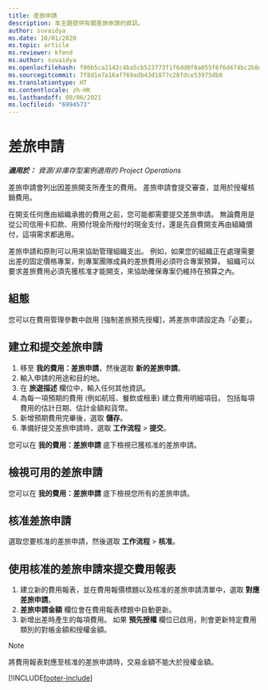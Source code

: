 ```yaml
---
title: 差旅申請
description: 本主題提供有關差旅申請的資訊。
author: suvaidya
ms.date: 10/01/2020
ms.topic: article
ms.reviewer: kfend
ms.author: suvaidya
ms.openlocfilehash: f00b5ca2142c4ba5cb523773f1f6dd8f0a055f6f6d474bc2b8e5f775ca0fc739
ms.sourcegitcommit: 7f8d1e7a16af769adb43d1877c28fdce53975db8
ms.translationtype: HT
ms.contentlocale: zh-HK
ms.lasthandoff: 08/06/2021
ms.locfileid: "6994573"
---
```

# <a name="travel-requisitions"></a>差旅申請

_**適用於：** 資源/非庫存型案例適用的 Project Operations_

差旅申請會列出因差旅開支所產生的費用。 差旅申請會提交審查，並用於授權核銷費用。

在開支任何應由組織承擔的費用之前，您可能都需要提交差旅申請。 無論費用是從公司信用卡扣款、用預付現金所撥付的現金支付，還是先自費開支再由組織償付，這項需求都適用。

差旅申請和原則可以用來協助管理組織支出。 例如，如果您的組織正在處理需要出差的固定價格專案，則專案團隊成員的差旅費用必須符合專案預算。 組織可以要求差旅費用必須先獲核准才能開支，來協助確保專案仍維持在預算之內。

## <a name="configuration"></a>組態 

您可以在費用管理參數中啟用 [強制差旅預先授權]，將差旅申請設定為「必要」。 

## <a name="create-and-submit-a-travel-requisition"></a>建立和提交差旅申請

1. 移至 **我的費用：差旅申請**，然後選取 **新的差旅申請**。
2. 輸入申請的用途和目的地。
3. 在 **旅遊描述** 欄位中，輸入任何其他資訊。 
4. 為每一項預期的費用 (例如航班、餐飲或租車) 建立費用明細項目。 包括每項費用的估計日期、估計金額和貨幣。 
5. 新增預期費用完畢後，選取 **儲存**。
6. 準備好提交差旅申請時，選取 **工作流程** > **提交**。

您可以在 **我的費用：差旅申請** 底下檢視已獲核准的差旅申請。 

## <a name="view-available-travel-requisitions"></a>檢視可用的差旅申請

您可以在 **我的費用：差旅申請** 底下檢視您所有的差旅申請。

## <a name="approve-travel-requisitions"></a>核准差旅申請

選取您要核准的差旅申請，然後選取 **工作流程** > **核准**。  

## <a name="submit-an-expense-report-using-your-approved-travel-requisition"></a>使用核准的差旅申請來提交費用報表

1. 建立新的費用報表，並在費用報價標題以及核准的差旅申請清單中，選取 **對應差旅申請**。
2. **差旅申請金額** 欄位會在費用報表標題中自動更新。
3. 新增出差時產生的每項費用。 如果 **預先授權** 欄位已啟用，則會更新特定費用類別的對帳金額和授權金額。

> [!NOTE]
> 將費用報表對應至核准的差旅申請時，交易金額不能大於授權金額。 


[!INCLUDE[footer-include](../includes/footer-banner.md)]